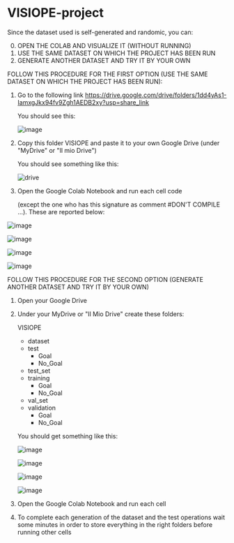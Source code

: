 # VISIOPE-project

Since the dataset used is self-generated and randomic, you can:

0) OPEN THE COLAB AND VISUALIZE IT (WITHOUT RUNNING)
1) USE THE SAME DATASET ON WHICH THE PROJECT HAS BEEN RUN
2) GENERATE ANOTHER DATASET AND TRY IT BY YOUR OWN

FOLLOW THIS PROCEDURE FOR THE FIRST OPTION (USE THE SAME DATASET ON WHICH THE PROJECT HAS BEEN RUN):

1) Go to the following link https://drive.google.com/drive/folders/1dd4yAs1-IamxgJkx94fv9Zgh1AEDB2xy?usp=share_link 
   
   You should see this:
   
   ![image](https://github.com/alessiapontiggia/VISIOPE-project/assets/102748217/53a872a4-b588-4e51-80fe-ec9d203e88d0)
  

2) Copy this folder VISIOPE and paste it to your own Google Drive (under "MyDrive" or "Il mio Drive")

   You should see something like this:
  
   ![drive](https://github.com/alessiapontiggia/VISIOPE-project/assets/102748217/dc01063c-cbeb-43cf-9c12-bf3cc317f669)
  
 
3) Open the Google Colab Notebook and run each cell code 
   
   (except the one who has this signature as comment #DON'T COMPILE ...). These are reported below:
  
  ![image](https://github.com/alessiapontiggia/VISIOPE-project/assets/102748217/9c60580d-5027-4339-901b-4f99ce614afa)

  ![image](https://github.com/alessiapontiggia/VISIOPE-project/assets/102748217/065c9ce9-3c59-4802-8ccb-b9576ee0d3fd)
  
  ![image](https://github.com/alessiapontiggia/VISIOPE-project/assets/102748217/de425198-c3b1-4112-82dc-0ddc276875f8)
  
  ![image](https://github.com/alessiapontiggia/VISIOPE-project/assets/102748217/32568cb4-c418-417a-af72-e5f74d6e57f5)

   
      
  
FOLLOW THIS PROCEDURE FOR THE SECOND OPTION (GENERATE ANOTHER DATASET AND TRY IT BY YOUR OWN)

1) Open your Google Drive
2) Under your MyDrive or "Il Mio Drive" create these folders:
    
    VISIOPE
      - dataset
      - test 
        - Goal
        - No_Goal
      - test_set
      - training
        - Goal
        - No_Goal
      - val_set
      - validation
        - Goal
        - No_Goal
   
   You should get something like this:
   
   ![image](https://github.com/alessiapontiggia/VISIOPE-project/assets/102748217/53a872a4-b588-4e51-80fe-ec9d203e88d0)
   
   ![image](https://github.com/alessiapontiggia/VISIOPE-project/assets/102748217/d831f1d5-4c72-4f8a-814d-f6e1790fe166)

   ![image](https://github.com/alessiapontiggia/VISIOPE-project/assets/102748217/384bfd8e-ff48-46ef-b635-dc2669f598b2)

   ![image](https://github.com/alessiapontiggia/VISIOPE-project/assets/102748217/df8585b9-779a-41ea-a9f2-77724aaaad4c)

3) Open the Google Colab Notebook and run each cell
4) To complete each generation of the dataset and the test operations wait some minutes in order to store everything in the right folders before running other cells


